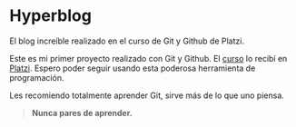 # Hyperblog
El blog increíble realizado en el curso de Git y Github de Platzi.

Este es mi primer proyecto realizado con Git y Github. El [curso](http://platzi.com/git "curso") lo recibí en [Platzi](http://platzi.com "Platzi").
Espero poder seguir usando esta poderosa herramienta de programación.

Les recomiendo totalmente aprender Git, sirve más de lo que uno piensa.

> **Nunca pares de aprender.**